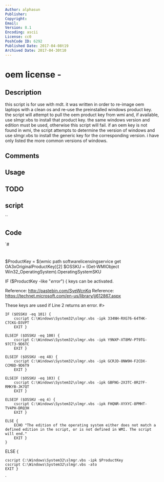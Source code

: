 ```yaml
---
Author: alphasun
Publisher: 
Copyright: 
Email: 
Version: 8.1
Encoding: ascii
License: cc0
PoshCode ID: 6292
Published Date: 2017-04-08t19
Archived Date: 2017-04-30t10
---
```


# oem license - 

## Description

this script is for use with mdt. it was written in order to re-image oem laptops with a clean os and re-use the preinstalled windows product key. the script will attempt to pull the oem product key from wmi and, if available, use slmgr.vbs to install that product key. the same windows version and edition must be used, otherwise this script will fail. if an oem key is not found in wmi, the script attempts to determine the version of windows and use slmgr.vbs to install the generic key for the corresponding version. i have only listed the more common versions of windows.

## Comments



## Usage



## TODO



## script

``

## Code

`#
 #
 $ProductKey = $(wmic path softwarelicensingservice get OA3xOriginalProductKey)[2]
 $OSSKU = (Get-WMIObject Win32_OperatingSystem).OperatingSystemSKU
 
 IF ($ProductKey -like "*error*") {
 keys can be activated. 
 
 Reference: http://pastebin.com/SyeWcnKq
 Reference: https://technet.microsoft.com/en-us/library/jj612867.aspx 
 
 These keys are used if Line 2 returns an error. #>
 
 	IF ($OSSKU -eq 101) {
 		cscript C:\Windows\System32\slmgr.vbs -ipk 334NH-RXG76-64THK-C7CKG-D3VPT
 		EXIT }
 
 	ELSEIF ($OSSKU -eq 100) {
 		cscript C:\Windows\System32\slmgr.vbs -ipk Y9NXP-XT8MV-PT9TG-97CT3-9D6TC
 		EXIT }
 
 	ELSEIF ($OSSKU -eq 48) {
 		cscript C:\Windows\System32\slmgr.vbs -ipk GCRJD-8NW9H-F2CDX-CCM8D-9D6T9
 		EXIT }
 
 	ELSEIF ($OSSKU -eq 103) {
 		cscript C:\Windows\System32\slmgr.vbs -ipk GBFNG-2X3TC-8R27F-RMKYB-JK7QT
 		EXIT }
 
 	ELSEIF ($OSSKU -eq 4) {
 		cscript C:\Windows\System32\slmgr.vbs -ipk FHQNR-XYXYC-8PMHT-TV4PH-DRQ3H
 		EXIT }
 
 	ELSE {
 		ECHO "The edition of the operating system either does not match a defined edition in the script, or is not defined in WMI. The script will end."
 		EXIT }
 	}
 
 ELSE {
 
 	cscript C:\Windows\System32\slmgr.vbs -ipk $ProductKey
 	cscript C:\Windows\System32\slmgr.vbs -ato
 	EXIT }
`

